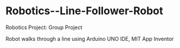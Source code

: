 # Robotics--Line-Follower-Robot
Robotics Project: Group Project

Robot walks through a line using Arduino UNO IDE, MIT App Inventor
